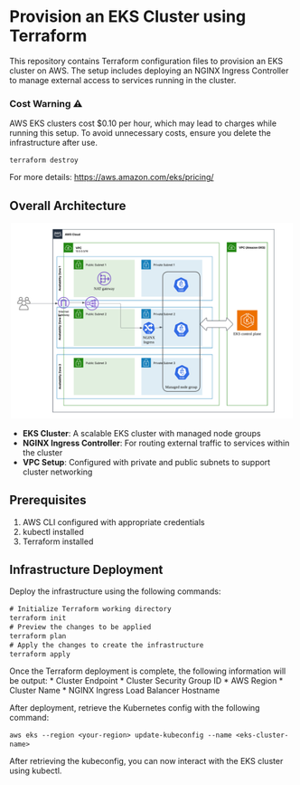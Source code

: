 # Provision an EKS Cluster using Terraform

This repository contains Terraform configuration files to provision an EKS cluster on AWS. The setup includes deploying an NGINX Ingress Controller to manage external access to services running in the cluster.

### Cost Warning ⚠️
AWS EKS clusters cost $0.10 per hour, which may lead to charges while running this setup. To avoid unnecessary costs, ensure you delete the infrastructure after use.
```
terraform destroy
```
For more details: https://aws.amazon.com/eks/pricing/

## Overall Architecture

<p align="center">
<img src="images/eks_cluster.png" alt="image" style="width:500px;"/>
</p>

- **EKS Cluster**: A scalable EKS cluster with managed node groups
- **NGINX Ingress Controller**: For routing external traffic to services within the cluster
- **VPC Setup**: Configured with private and public subnets to support cluster networking

## Prerequisites

1. AWS CLI configured with appropriate credentials
2. kubectl installed
3. Terraform installed 

## Infrastructure Deployment

Deploy the infrastructure using the following commands:

```
# Initialize Terraform working directory
terraform init
# Preview the changes to be applied
terraform plan
# Apply the changes to create the infrastructure
terraform apply
```

Once the Terraform deployment is complete, the following information will be output:
    * Cluster Endpoint
    * Cluster Security Group ID
    * AWS Region
    * Cluster Name
    * NGINX Ingress Load Balancer Hostname

After deployment, retrieve the Kubernetes config with the following command:
```
aws eks --region <your-region> update-kubeconfig --name <eks-cluster-name>
```

After retrieving the kubeconfig, you can now interact with the EKS cluster using kubectl. 